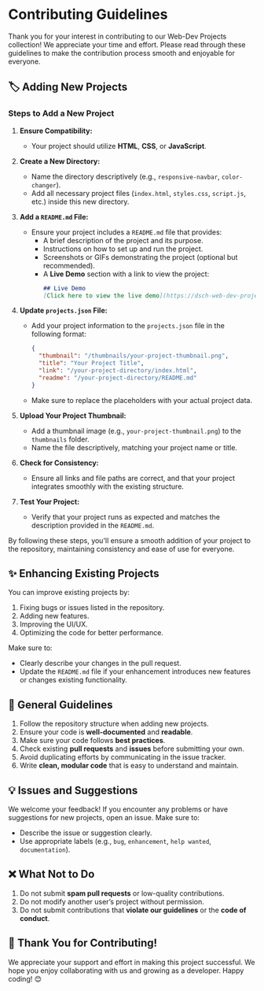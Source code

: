 # Contributing Guidelines

Thank you for your interest in contributing to our Web-Dev Projects collection! We appreciate your time and effort. Please read through these guidelines to make the contribution process smooth and enjoyable for everyone.

## 🏷️ Adding New Projects

### Steps to Add a New Project

1. **Ensure Compatibility:**
   - Your project should utilize **HTML**, **CSS**, or **JavaScript**.

2. **Create a New Directory:**
   - Name the directory descriptively (e.g., `responsive-navbar`, `color-changer`).
   - Add all necessary project files (`index.html`, `styles.css`, `script.js`, etc.) inside this new directory.

3. **Add a `README.md` File:**
   - Ensure your project includes a `README.md` file that provides:
     - A brief description of the project and its purpose.
     - Instructions on how to set up and run the project.
     - Screenshots or GIFs demonstrating the project (optional but recommended).
     - A **Live Demo** section with a link to view the project:
       ```markdown
       ## Live Demo
       [Click here to view the live demo](https://dsch-web-dev-projects.vercel.app/Your-Project-Directory/index.html)
       ```

4. **Update `projects.json` File:**
   - Add your project information to the `projects.json` file in the following format:
     ```json
     {
       "thumbnail": "/thumbnails/your-project-thumbnail.png",
       "title": "Your Project Title",
       "link": "/your-project-directory/index.html",
       "readme": "/your-project-directory/README.md"
     }
     ```
   - Make sure to replace the placeholders with your actual project data.

5. **Upload Your Project Thumbnail:**
   - Add a thumbnail image (e.g., `your-project-thumbnail.png`) to the `thumbnails` folder.
   - Name the file descriptively, matching your project name or title.

6. **Check for Consistency:**
   - Ensure all links and file paths are correct, and that your project integrates smoothly with the existing structure.

7. **Test Your Project:**
   - Verify that your project runs as expected and matches the description provided in the `README.md`.

By following these steps, you'll ensure a smooth addition of your project to the repository, maintaining consistency and ease of use for everyone.


## ✨ Enhancing Existing Projects

You can improve existing projects by:
1. Fixing bugs or issues listed in the repository.
2. Adding new features.
3. Improving the UI/UX.
4. Optimizing the code for better performance.

Make sure to:
- Clearly describe your changes in the pull request.
- Update the `README.md` file if your enhancement introduces new features or changes existing functionality.

## 📜 General Guidelines

1. Follow the repository structure when adding new projects.
2. Ensure your code is **well-documented** and **readable**.
3. Make sure your code follows **best practices**.
4. Check existing **pull requests** and **issues** before submitting your own.
5. Avoid duplicating efforts by communicating in the issue tracker.
6. Write **clean, modular code** that is easy to understand and maintain.

## 💡 Issues and Suggestions

We welcome your feedback! If you encounter any problems or have suggestions for new projects, open an issue. Make sure to:
- Describe the issue or suggestion clearly.
- Use appropriate labels (e.g., `bug`, `enhancement`, `help wanted`, `documentation`).

## ❌ What Not to Do

1. Do not submit **spam pull requests** or low-quality contributions.
2. Do not modify another user’s project without permission.
3. Do not submit contributions that **violate our guidelines** or the **code of conduct**.

## 🎉 Thank You for Contributing!

We appreciate your support and effort in making this project successful. We hope you enjoy collaborating with us and growing as a developer. Happy coding! 😊
